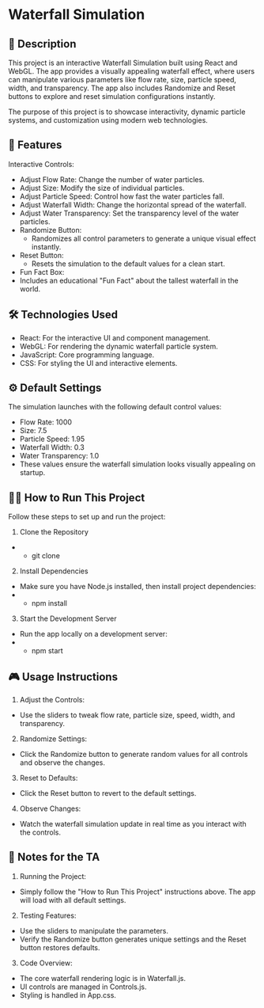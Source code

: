 # Waterfall Simulation #
## 📖 Description ##
This project is an interactive Waterfall Simulation built using React and WebGL. The app provides a visually appealing waterfall effect, where users can manipulate various parameters like flow rate, size, particle speed, width, and transparency. The app also includes Randomize and Reset buttons to explore and reset simulation configurations instantly.

The purpose of this project is to showcase interactivity, dynamic particle systems, and customization using modern web technologies.

## 🚀 Features ##
Interactive Controls:
- Adjust Flow Rate: Change the number of water particles.
- Adjust Size: Modify the size of individual particles.
- Adjust Particle Speed: Control how fast the water particles fall.
- Adjust Waterfall Width: Change the horizontal spread of the waterfall.
- Adjust Water Transparency: Set the transparency level of the water particles.
- Randomize Button:
  - Randomizes all control parameters to generate a unique visual effect instantly.
- Reset Button:
  - Resets the simulation to the default values for a clean start.
- Fun Fact Box:
- Includes an educational "Fun Fact" about the tallest waterfall in the world.
## 🛠️ Technologies Used ##
- React: For the interactive UI and component management.
- WebGL: For rendering the dynamic waterfall particle system.
- JavaScript: Core programming language.
- CSS: For styling the UI and interactive elements.

## ⚙️ Default Settings ##
The simulation launches with the following default control values:

- Flow Rate: 1000
- Size: 7.5
- Particle Speed: 1.95
- Waterfall Width: 0.3
- Water Transparency: 1.0
- These values ensure the waterfall simulation looks visually appealing on startup.

## 🧑‍💻 How to Run This Project ##
Follow these steps to set up and run the project:

1. Clone the Repository

- - git clone <repository-url>

2. Install Dependencies

- Make sure you have Node.js installed, then install project dependencies:
- - npm install

3. Start the Development Server

- Run the app locally on a development server:
- - npm start

## 🎮 Usage Instructions ##
1. Adjust the Controls:
- Use the sliders to tweak flow rate, particle size, speed, width, and transparency.

2. Randomize Settings:
- Click the Randomize button to generate random values for all controls and observe the changes.

3. Reset to Defaults:
- Click the Reset button to revert to the default settings.

4. Observe Changes:
- Watch the waterfall simulation update in real time as you interact with the controls.

## 📝 Notes for the TA ##

1. Running the Project:
- Simply follow the "How to Run This Project" instructions above. The app will load with all default settings.

2. Testing Features:
- Use the sliders to manipulate the parameters.
- Verify the Randomize button generates unique settings and the Reset button restores defaults.

3. Code Overview:
- The core waterfall rendering logic is in Waterfall.js.
- UI controls are managed in Controls.js.
- Styling is handled in App.css.